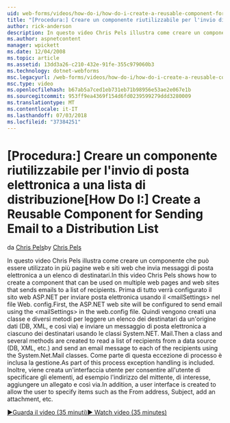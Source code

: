 ```yaml
---
uid: web-forms/videos/how-do-i/how-do-i-create-a-reusable-component-for-sending-email-to-a-distribution-list
title: "[Procedura:] Creare un componente riutilizzabile per l'invio di posta elettronica a una lista di distribuzione | Microsoft Docs"
author: rick-anderson
description: In questo video Chris Pels illustra come creare un componente che può essere utilizzato in più pagine web e siti web che invia messaggi di posta elettronica a un elenco di destinatari. Home...
ms.author: aspnetcontent
manager: wpickett
ms.date: 12/04/2008
ms.topic: article
ms.assetid: 13dd3a26-c210-432e-91fe-355c979060b3
ms.technology: dotnet-webforms
msc.legacyurl: /web-forms/videos/how-do-i/how-do-i-create-a-reusable-component-for-sending-email-to-a-distribution-list
msc.type: video
ms.openlocfilehash: b67ab5a7ced1eb731eb71b98956e53ae2e067e1b
ms.sourcegitcommit: 953ff9ea4369f154d6fd0239599279ddd3280009
ms.translationtype: MT
ms.contentlocale: it-IT
ms.lasthandoff: 07/03/2018
ms.locfileid: "37384251"
---
```

<a name="how-do-i-create-a-reusable-component-for-sending-email-to-a-distribution-list"></a><span data-ttu-id="5321b-104">[Procedura:] Creare un componente riutilizzabile per l'invio di posta elettronica a una lista di distribuzione</span><span class="sxs-lookup"><span data-stu-id="5321b-104">[How Do I:] Create a Reusable Component for Sending Email to a Distribution List</span></span>
====================
<span data-ttu-id="5321b-105">da [Chris Pels](https://twitter.com/chrispels)</span><span class="sxs-lookup"><span data-stu-id="5321b-105">by [Chris Pels](https://twitter.com/chrispels)</span></span>

<span data-ttu-id="5321b-106">In questo video Chris Pels illustra come creare un componente che può essere utilizzato in più pagine web e siti web che invia messaggi di posta elettronica a un elenco di destinatari.</span><span class="sxs-lookup"><span data-stu-id="5321b-106">In this video Chris Pels shows how to create a component that can be used on multiple web pages and web sites that sends emails to a list of recipients.</span></span> <span data-ttu-id="5321b-107">Prima di tutto verrà configurato il sito web ASP.NET per inviare posta elettronica usando il &lt;mailSettings&gt; nel file Web. config.</span><span class="sxs-lookup"><span data-stu-id="5321b-107">First, the ASP.NET web site will be configured to send email using the &lt;mailSettings&gt; in the web.config file.</span></span> <span data-ttu-id="5321b-108">Quindi vengono creati una classe e diversi metodi per leggere un elenco dei destinatari da un'origine dati (DB, XML, e così via) e inviare un messaggio di posta elettronica a ciascuno dei destinatari usando le classi System.NET. Mail.</span><span class="sxs-lookup"><span data-stu-id="5321b-108">Then a class and several methods are created to read a list of recipients from a data source (DB, XML, etc.) and send an email message to each of the recipients using the System.Net.Mail classes.</span></span> <span data-ttu-id="5321b-109">Come parte di questa eccezione di processo è inclusa la gestione.</span><span class="sxs-lookup"><span data-stu-id="5321b-109">As part of this process exception handling is included.</span></span> <span data-ttu-id="5321b-110">Inoltre, viene creata un'interfaccia utente per consentire all'utente di specificare gli elementi, ad esempio l'indirizzo del mittente, di interesse, aggiungere un allegato e così via.</span><span class="sxs-lookup"><span data-stu-id="5321b-110">In addition, a user interface is created to allow the user to specify items such as the From address, Subject, add an attachment, etc.</span></span>

[<span data-ttu-id="5321b-111">&#9654;Guarda il video (35 minuti)</span><span class="sxs-lookup"><span data-stu-id="5321b-111">&#9654; Watch video (35 minutes)</span></span>](https://channel9.msdn.com/Blogs/ASP-NET-Site-Videos/how-do-i-create-a-reusable-component-for-sending-email-to-a-distribution-list)
